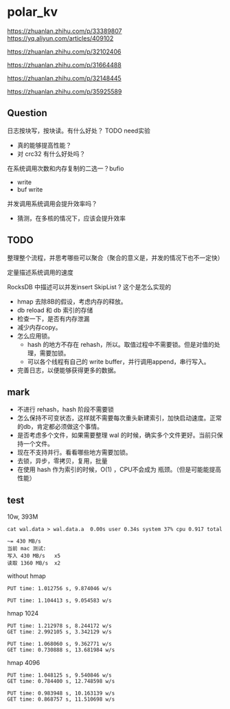 # polar_kv

https://zhuanlan.zhihu.com/p/33389807
https://yq.aliyun.com/articles/409102

https://zhuanlan.zhihu.com/p/32102406

https://zhuanlan.zhihu.com/p/31664488

https://zhuanlan.zhihu.com/p/32148445

https://zhuanlan.zhihu.com/p/35925589

## Question

日志按块写，按块读。有什么好处？ TODO need实验
- 真的能够提高性能？
- 对 crc32 有什么好处吗？

在系统调用次数和内存复制的二选一？bufio
- write
- buf write

并发调用系统调用会提升效率吗？
- 猜测，在多核的情况下，应该会提升效率

## TODO

整理整个流程，并思考哪些可以聚合（聚合的意义是，并发的情况下也不一定快）

定量描述系统调用的速度

RocksDB 中描述可以并发insert SkipList ? 这个是怎么实现的

- hmap 去除8B的假设，考虑内存的释放。
- db reload 和 db 索引的存储
- 检查一下，是否有内存泄漏
- 减少内存copy。
- 怎么应用锁。
    - hash 的地方不存在 rehash，所以。取值过程中不需要锁。但是对值的处理，需要加锁。
    - 可以各个线程有自己的 write buffer，并行调用append，串行写入。
- 完善日志，以便能够获得更多的数据。

## mark

- 不进行 rehash，hash 阶段不需要锁
- 怎么保持不可变状态，这样就不需要每次重头新建索引，加快启动速度。正常的db，肯定都必须做这个事情。
- 是否考虑多个文件，如果需要整理 wal 的时候，确实多个文件更好。当前只保持一个文件。
- 现在不支持并行。看看哪些地方需要加锁。
- 去锁，异步，零拷贝，复用，批量
- 在使用 hash 作为索引的时候，O(1) ，CPU不会成为 瓶颈。（但是可能能提高性能）

## test

10w, 393M

```
cat wal.data > wal.data.a  0.00s user 0.34s system 37% cpu 0.917 total

~= 430 MB/s
当前 mac 测试:
写入 430 MB/s   x5
读取 1360 MB/s  x2
```

without hmap

```
PUT time: 1.012756 s, 9.874046 w/s 

PUT time: 1.104413 s, 9.054583 w/s
```

hmap 1024

```
PUT time: 1.212978 s, 8.244172 w/s
GET time: 2.992105 s, 3.342129 w/s

PUT time: 1.068060 s, 9.362771 w/s
GET time: 0.730888 s, 13.681984 w/s
```

hmap 4096

```
PUT time: 1.048125 s, 9.540846 w/s
GET time: 0.784400 s, 12.748598 w/s

PUT time: 0.983948 s, 10.163139 w/s
GET time: 0.868757 s, 11.510698 w/s
```
